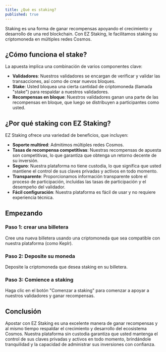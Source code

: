```yaml
---
title: ¿Qué es staking?
published: true
---
```


Staking es una forma de ganar recompensas apoyando el crecimiento y desarrollo de una red blockchain. Con EZ Staking, le facilitamos staking su criptomoneda en múltiples redes Cosmos.

## **¿Cómo funciona el stake?**

La apuesta implica una combinación de varios componentes clave:

* **Validadores**: Nuestros validadores se encargan de verificar y validar las transacciones, así como de crear nuevos bloques.
* **Stake**: Usted bloquea una cierta cantidad de criptomoneda (llamada "stake") para respaldar a nuestros validadores.
* **Recompensas en bloque**: Nuestros validadores ganan una parte de las recompensas en bloque, que luego se distribuyen a participantes como usted.

## **¿Por qué staking con EZ Staking?**

EZ Staking ofrece una variedad de beneficios, que incluyen:

* **Soporte multired**: Admitimos múltiples redes Cosmos.
* **Tasas de recompensa competitivas**: Nuestras recompensas de apuesta son competitivas, lo que garantiza que obtenga un retorno decente de su inversión.
* **Seguro**: Nuestra plataforma no tiene custodia, lo que significa que usted mantiene el control de sus claves privadas y activos en todo momento.
* **Transparente**: Proporcionamos información transparente sobre el proceso de participación, incluidas las tasas de participación y el desempeño del validador.
* **Fácil configuración**: Nuestra plataforma es fácil de usar y no requiere experiencia técnica.

## **Empezando**

### **Paso 1: crear una billetera**

Cree una nueva billetera usando una criptomoneda que sea compatible con nuestra plataforma (como Keplr).

### **Paso 2: Deposite su moneda**

Deposite la criptomoneda que desea staking en su billetera.

### **Paso 3: Comience a staking**

Haga clic en el botón "Comenzar a staking" para comenzar a apoyar a nuestros validadores y ganar recompensas.

## **Conclusión**

Apostar con EZ Staking es una excelente manera de ganar recompensas y al mismo tiempo respaldar el crecimiento y desarrollo del ecosistema Cosmos. Nuestra plataforma sin custodia garantiza que usted mantenga el control de sus claves privadas y activos en todo momento, brindándole tranquilidad y la capacidad de administrar sus inversiones con confianza.
